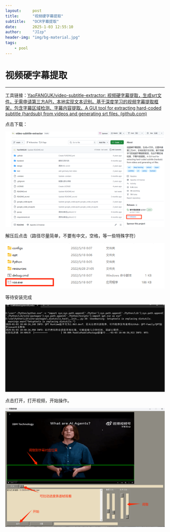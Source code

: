 ```yaml
---
layout:     post
title:      "视频硬字幕提取"
subtitle:   "OCR字幕提取"
date:       2025-1-03 12:55:10
author:     "JIzp"
header-img: "img/bg-material.jpg"
tags:
    - pool
---
```


# 视频硬字幕提取

------

工具链接：[YaoFANGUK/video-subtitle-extractor: 视频硬字幕提取，生成srt文件。无需申请第三方API，本地实现文本识别。基于深度学习的视频字幕提取框架，包含字幕区域检测、字幕内容提取。A GUI tool for extracting hard-coded subtitle (hardsub) from videos and generating srt files. (github.com)](https://github.com/YaoFANGUK/video-subtitle-extractor)

点击下载：

![2e16fda259f82d1d9380efda6c3c7db7](/img/vse01.png)

解压后点击（路径尽量简单，不要有中文，空格，等一些特殊字符）

![7ab4528a50f2b7269e1a631b975c1ef0](/img/vse02.png)

等待安装完成

![image-20250103104042619](/img/vse03.png)

点击打开，打开视频，开始操作。

![5f6b372a82e8c98c80409d05570abcd9](/img/vse04.png)
